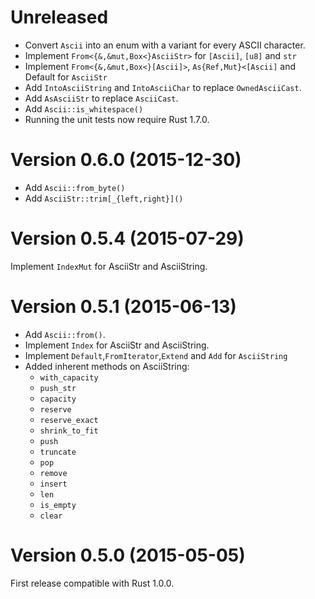 Unreleased
==========
* Convert `Ascii` into an enum with a variant for every ASCII character.
* Implement `From<{&,&mut,Box<}AsciiStr>` for `[Ascii]`, `[u8]` and `str`
* Implement `From<{&,&mut,Box<}[Ascii]>`, `As{Ref,Mut}<[Ascii]` and Default for `AsciiStr`
* Add `IntoAsciiString` and `IntoAsciiChar` to replace `OwnedAsciiCast`.
* Add `AsAsciiStr` to replace `AsciiCast`.
* Add `Ascii::is_whitespace()`
* Running the unit tests now require Rust 1.7.0.

Version 0.6.0 (2015-12-30)
==========================
* Add `Ascii::from_byte()`
* Add `AsciiStr::trim[_{left,right}]()`

Version 0.5.4 (2015-07-29)
==========================
Implement `IndexMut` for AsciiStr and AsciiString.

Version 0.5.1 (2015-06-13)
==========================
* Add `Ascii::from()`.
* Implement `Index` for AsciiStr and AsciiString.
* Implement `Default`,`FromIterator`,`Extend` and `Add` for `AsciiString`
* Added inherent methods on AsciiString:
  * `with_capacity`
  * `push_str`
  * `capacity`
  * `reserve`
  * `reserve_exact`
  * `shrink_to_fit`
  * `push`
  * `truncate`
  * `pop`
  * `remove`
  * `insert`
  * `len`
  * `is_empty`
  * `clear`

Version 0.5.0 (2015-05-05)
==========================
First release compatible with Rust 1.0.0.
